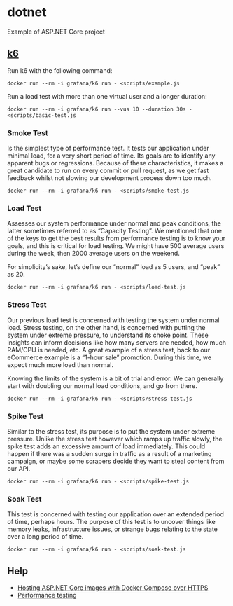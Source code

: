 # dotnet
Example of ASP.NET Core project


## [k6](https://k6.io/docs/get-started/running-k6/)
Run k6 with the following command:
```shell
docker run --rm -i grafana/k6 run - <scripts/example.js
```
Run a load test with more than one virtual user and a longer duration:
```shell
docker run --rm -i grafana/k6 run --vus 10 --duration 30s - <scripts/basic-test.js
```

### Smoke Test
Is the simplest type of performance test. It tests our application under minimal load, for a very short period of time. Its goals are to identify any apparent bugs or regressions. Because of these characteristics, it makes a great candidate to run on every commit or pull request, as we get fast feedback whilst not slowing our development process down too much.
```shell
docker run --rm -i grafana/k6 run - <scripts/smoke-test.js
```

### Load Test
Assesses our system performance under normal and peak conditions, the latter sometimes referred to as “Capacity Testing”. We mentioned that one of the keys to get the best results from performance testing is to know your goals, and this is critical for load testing. We might have 500 average users during the week,  then 2000 average users on the weekend.

For simplicity’s sake, let’s define our “normal” load as 5 users, and “peak” as 20.
```shell
docker run --rm -i grafana/k6 run - <scripts/load-test.js
```
### Stress Test
Our previous load test is concerned with testing the system under normal load. Stress testing, on the other hand, is concerned with putting the system under extreme pressure, to understand its choke point. These insights can inform decisions like how many servers are needed, how much RAM/CPU is needed, etc. A great example of a stress test, back to our eCommerce example is a “1-hour sale” promotion. During this time, we expect much more load than normal.

Knowing the limits of the system is a bit of trial and error. We can generally start with doubling our normal load conditions, and go from there.
```shell
docker run --rm -i grafana/k6 run - <scripts/stress-test.js
```
### Spike Test
Similar to the stress test, its purpose is to put the system under extreme pressure. Unlike the stress test however which ramps up traffic slowly, the spike test adds an excessive amount of load immediately. This could happen if there was a sudden surge in traffic as a result of a marketing campaign, or maybe some scrapers decide they want to steal content from our API.
```shell
docker run --rm -i grafana/k6 run - <scripts/spike-test.js
```
### Soak Test
This test is concerned with testing our application over an extended period of time, perhaps hours. The purpose of this test is to uncover things like memory leaks, infrastructure issues, or strange bugs relating to the state over a long period of time.
```shell
docker run --rm -i grafana/k6 run - <scripts/soak-test.js
```

## Help
- [Hosting ASP.NET Core images with Docker Compose over HTTPS](https://learn.microsoft.com/en-us/aspnet/core/security/docker-compose-https)
- [Performance testing](https://code-maze.com/aspnetcore-performance-testing-with-k6/)